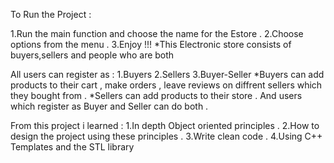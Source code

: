 To Run the Project :

1.Run the main function and choose the name for the Estore .
2.Choose options from the menu .
3.Enjoy !!!
*This Electronic store consists of buyers,sellers and people who are both

All users can register as :
1.Buyers
2.Sellers
3.Buyer-Seller
*Buyers can add products to their cart , make orders , leave reviews on diffrent sellers which they bought from .
*Sellers can add products to their store . And users which register as Buyer and Seller can do both .

From this project i learned :
1.In depth Object oriented principles .
2.How to design the project using these principles .
3.Write clean code .
4.Using C++ Templates and the STL library

